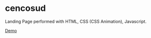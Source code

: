 # cencosud
Landing Page performed with HTML, CSS (CSS Animation), Javascript.

[Demo](https://aleksandaralek.github.io/cencosud/)
